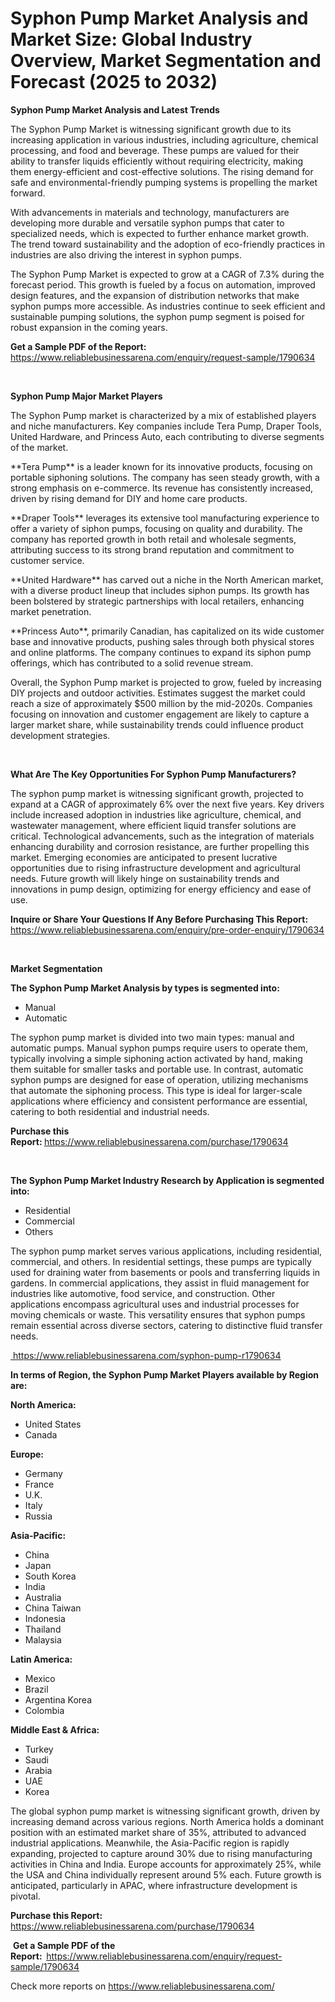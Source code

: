 <p><h1>Syphon Pump Market Analysis and Market Size: Global Industry Overview, Market Segmentation and Forecast (2025 to 2032)</h1></p><p><strong>Syphon Pump Market Analysis and Latest Trends</strong></p>
<p><p>The Syphon Pump Market is witnessing significant growth due to its increasing application in various industries, including agriculture, chemical processing, and food and beverage. These pumps are valued for their ability to transfer liquids efficiently without requiring electricity, making them energy-efficient and cost-effective solutions. The rising demand for safe and environmental-friendly pumping systems is propelling the market forward.</p><p>With advancements in materials and technology, manufacturers are developing more durable and versatile syphon pumps that cater to specialized needs, which is expected to further enhance market growth. The trend toward sustainability and the adoption of eco-friendly practices in industries are also driving the interest in syphon pumps.</p><p>The Syphon Pump Market is expected to grow at a CAGR of 7.3% during the forecast period. This growth is fueled by a focus on automation, improved design features, and the expansion of distribution networks that make syphon pumps more accessible. As industries continue to seek efficient and sustainable pumping solutions, the syphon pump segment is poised for robust expansion in the coming years.</p></p>
<p><strong>Get a Sample PDF of the Report:&nbsp;</strong> <a href="https://www.reliablebusinessarena.com/enquiry/request-sample/1790634?utm_campaign=2269&utm_medium=2&utm_source=Github&utm_content=ia&utm_term=07022025&utm_id=syphon-pump">https://www.reliablebusinessarena.com/enquiry/request-sample/1790634</a></p>
<p>&nbsp;</p>
<p><strong>Syphon Pump Major Market Players</strong></p>
<p><p>The Syphon Pump market is characterized by a mix of established players and niche manufacturers. Key companies include Tera Pump, Draper Tools, United Hardware, and Princess Auto, each contributing to diverse segments of the market.</p><p>**Tera Pump** is a leader known for its innovative products, focusing on portable siphoning solutions. The company has seen steady growth, with a strong emphasis on e-commerce. Its revenue has consistently increased, driven by rising demand for DIY and home care products.</p><p>**Draper Tools** leverages its extensive tool manufacturing experience to offer a variety of siphon pumps, focusing on quality and durability. The company has reported growth in both retail and wholesale segments, attributing success to its strong brand reputation and commitment to customer service.</p><p>**United Hardware** has carved out a niche in the North American market, with a diverse product lineup that includes siphon pumps. Its growth has been bolstered by strategic partnerships with local retailers, enhancing market penetration.</p><p>**Princess Auto**, primarily Canadian, has capitalized on its wide customer base and innovative products, pushing sales through both physical stores and online platforms. The company continues to expand its siphon pump offerings, which has contributed to a solid revenue stream.</p><p>Overall, the Syphon Pump market is projected to grow, fueled by increasing DIY projects and outdoor activities. Estimates suggest the market could reach a size of approximately $500 million by the mid-2020s. Companies focusing on innovation and customer engagement are likely to capture a larger market share, while sustainability trends could influence product development strategies.</p></p>
<p>&nbsp;</p>
<p><strong>What Are The Key Opportunities For Syphon Pump Manufacturers?</strong></p>
<p><p>The syphon pump market is witnessing significant growth, projected to expand at a CAGR of approximately 6% over the next five years. Key drivers include increased adoption in industries like agriculture, chemical, and wastewater management, where efficient liquid transfer solutions are critical. Technological advancements, such as the integration of materials enhancing durability and corrosion resistance, are further propelling this market. Emerging economies are anticipated to present lucrative opportunities due to rising infrastructure development and agricultural needs. Future growth will likely hinge on sustainability trends and innovations in pump design, optimizing for energy efficiency and ease of use.</p></p>
<p><strong>Inquire or Share Your Questions If Any Before Purchasing This Report:</strong> <a href="https://www.reliablebusinessarena.com/enquiry/pre-order-enquiry/1790634?utm_campaign=2269&utm_medium=2&utm_source=Github&utm_content=ia&utm_term=07022025&utm_id=syphon-pump">https://www.reliablebusinessarena.com/enquiry/pre-order-enquiry/1790634</a></p>
<p>&nbsp;</p>
<p><strong>Market Segmentation</strong></p>
<p><strong>The Syphon Pump Market Analysis by types is segmented into:</strong></p>
<p><ul><li>Manual</li><li>Automatic</li></ul></p>
<p><p>The syphon pump market is divided into two main types: manual and automatic pumps. Manual syphon pumps require users to operate them, typically involving a simple siphoning action activated by hand, making them suitable for smaller tasks and portable use. In contrast, automatic syphon pumps are designed for ease of operation, utilizing mechanisms that automate the siphoning process. This type is ideal for larger-scale applications where efficiency and consistent performance are essential, catering to both residential and industrial needs.</p></p>
<p><strong>Purchase this Report:&nbsp;</strong><a href="https://www.reliablebusinessarena.com/purchase/1790634?utm_campaign=2269&utm_medium=2&utm_source=Github&utm_content=ia&utm_term=07022025&utm_id=syphon-pump">https://www.reliablebusinessarena.com/purchase/1790634</a></p>
<p>&nbsp;</p>
<p><strong>The Syphon Pump Market Industry Research by Application is segmented into:</strong></p>
<p><ul><li>Residential</li><li>Commercial</li><li>Others</li></ul></p>
<p><p>The syphon pump market serves various applications, including residential, commercial, and others. In residential settings, these pumps are typically used for draining water from basements or pools and transferring liquids in gardens. In commercial applications, they assist in fluid management for industries like automotive, food service, and construction. Other applications encompass agricultural uses and industrial processes for moving chemicals or waste. This versatility ensures that syphon pumps remain essential across diverse sectors, catering to distinctive fluid transfer needs.</p></p>
<p><a href="https://www.reliablebusinessarena.com/syphon-pump-r1790634?utm_campaign=2269&utm_medium=2&utm_source=Github&utm_content=ia&utm_term=07022025&utm_id=syphon-pump">&nbsp;https://www.reliablebusinessarena.com/syphon-pump-r1790634</a></p>
<p><strong>In terms of Region, the Syphon Pump Market Players available by Region are:</strong></p>
<p>
    <p> <strong> North America: </strong>
        <ul>
            <li>United States</li>
            <li>Canada</li>
        </ul>
        </p> 
    <p> <strong> Europe: </strong>
        <ul>
            <li>Germany</li>
            <li>France</li>
            <li>U.K.</li>
            <li>Italy</li>
            <li>Russia</li>
        </ul>
        </p> 
    <p> <strong> Asia-Pacific: </strong>
        <ul>
            <li>China</li>
            <li>Japan</li>
            <li>South Korea</li>
            <li>India</li>
            <li>Australia</li>
            <li>China Taiwan</li>
            <li>Indonesia</li>
            <li>Thailand</li>
            <li>Malaysia</li>
        </ul>
        </p> 
    <p> <strong> Latin America: </strong>
        <ul>
            <li>Mexico</li>
            <li>Brazil</li>
            <li>Argentina Korea</li>
            <li>Colombia</li>
        </ul>
        </p> 
    <p> <strong> Middle East & Africa: </strong>
        <ul>
            <li>Turkey</li>
            <li>Saudi</li>
            <li>Arabia</li>
            <li>UAE</li>
            <li>Korea</li>
        </ul>
    </p>
    </p>
<p><p>The global syphon pump market is witnessing significant growth, driven by increasing demand across various regions. North America holds a dominant position with an estimated market share of 35%, attributed to advanced industrial applications. Meanwhile, the Asia-Pacific region is rapidly expanding, projected to capture around 30% due to rising manufacturing activities in China and India. Europe accounts for approximately 25%, while the USA and China individually represent around 5% each. Future growth is anticipated, particularly in APAC, where infrastructure development is pivotal.</p></p>
<p><strong>Purchase this Report: </strong><a href="https://www.reliablebusinessarena.com/purchase/1790634?utm_campaign=2269&utm_medium=2&utm_source=Github&utm_content=ia&utm_term=07022025&utm_id=syphon-pump">https://www.reliablebusinessarena.com/purchase/1790634</a></p>
<p>&nbsp;<strong>Get a Sample PDF of the Report:&nbsp;&nbsp;</strong><a href="https://www.reliablebusinessarena.com/enquiry/request-sample/1790634?utm_campaign=2269&utm_medium=2&utm_source=Github&utm_content=ia&utm_term=07022025&utm_id=syphon-pump">https://www.reliablebusinessarena.com/enquiry/request-sample/1790634</a></p>
<p><strong></strong></p>
<p>Check more reports on <a href="https://www.reliablebusinessarena.com/?utm_campaign=2269&utm_medium=2&utm_source=Github&utm_content=ia&utm_term=07022025&utm_id=syphon-pump">https://www.reliablebusinessarena.com/</a></p>